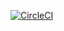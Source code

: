 [![CircleCI](https://dl.circleci.com/status-badge/img/circleci/S66FZnTFuLNB2ZgMMBVtKW/6L2ytnL5EGzHtZSV7vzjwb/tree/master.svg?style=svg&circle-token=dff57c1cf87c3716cae6288de3b30314b2d8e41e)](https://dl.circleci.com/status-badge/redirect/circleci/S66FZnTFuLNB2ZgMMBVtKW/6L2ytnL5EGzHtZSV7vzjwb/tree/master)
